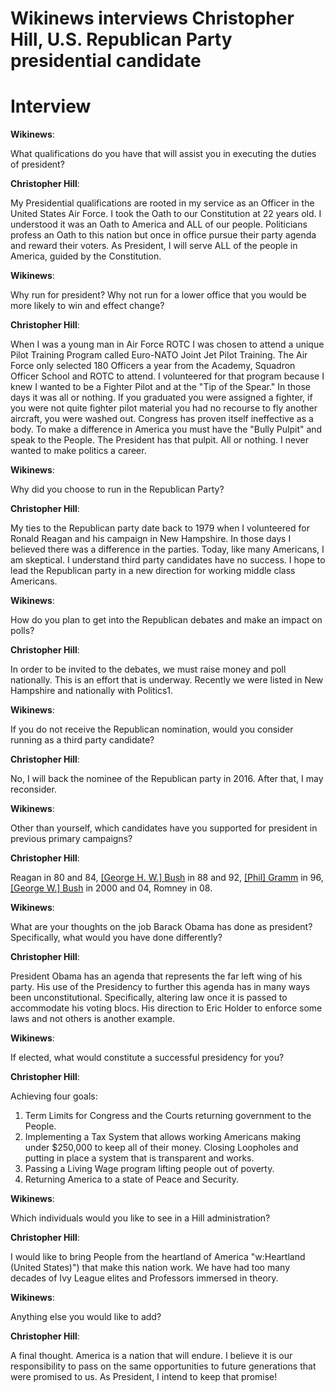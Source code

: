 <h1>Wikinews interviews Christopher Hill, U.S. Republican Party presidential candidate </h1>

<h1>Interview </h1>

**Wikinews**:

What qualifications do you have that will assist you in executing the duties of president? 

**Christopher Hill**: 

My Presidential qualifications are rooted in my service as an Officer in the United States Air Force. I took the Oath to our Constitution at 22 years old. I understood it was an Oath to America and ALL of our people. Politicians profess an Oath to this nation but once in office pursue their party agenda and reward their voters. As President, I will serve ALL of the people in America, guided by the Constitution.

**Wikinews**:

Why run for president? Why not run for a lower office that you would be more likely to win and effect change?

**Christopher Hill**: 

When I was a young man in Air Force ROTC I was chosen to attend a unique Pilot Training Program called Euro-NATO Joint Jet Pilot Training. The Air Force only selected 180 Officers a year from the Academy, Squadron Officer School and ROTC to attend. I volunteered for that program because I knew I wanted to be a Fighter Pilot and at the "Tip of the Spear." In those days it was all or nothing. If you graduated you were assigned a fighter, if you were not quite fighter pilot material you had no recourse to fly another aircraft, you were washed out. Congress has proven itself ineffective as a body. To make a difference in America you must have the "Bully Pulpit" and speak to the People. The President has that pulpit. All or nothing. I never wanted to make politics a career.

**Wikinews**:

Why did you choose to run in the Republican Party?

**Christopher Hill**: 

My ties to the Republican party date back to 1979 when I volunteered for Ronald Reagan and his campaign in New Hampshire. In those days I believed there was a difference in the parties. Today, like many Americans, I am skeptical. I understand third party candidates have no success. I hope to lead the Republican party in a new direction for working middle class Americans.

**Wikinews**:

How do you plan to get into the Republican debates and make an impact on polls?

**Christopher Hill**: 

In order to be invited to the debates, we must raise money and poll nationally. This is an effort that is underway. Recently we were listed in New Hampshire and nationally with Politics1.

**Wikinews**:

If you do not receive the Republican nomination, would you consider running as a third party candidate?

**Christopher Hill**: 

No, I will back the nominee of the Republican party in 2016. After that, I may reconsider.

**Wikinews**:

Other than yourself, which candidates have you supported for president in previous primary campaigns?

**Christopher Hill**: 

Reagan in 80 and 84, [\[George H. W.\] Bush](https://en.wikinews.org/wiki/George_H._W._Bush "George H. W. Bush") in 88 and 92, [\[Phil\] Gramm](https://en.wikipedia.org/wiki/Phil_Gramm "w:Phil Gramm") in 96, [\[George W.\] Bush](https://en.wikinews.org/wiki/George_W._Bush "George W. Bush") in 2000 and 04, Romney in 08.

**Wikinews**:

What are your thoughts on the job Barack Obama has done as president? Specifically, what would you have done differently?

**Christopher Hill**: 

President Obama has an agenda that represents the far left wing of his party. His use of the Presidency to further this agenda has in many ways been unconstitutional. Specifically, altering law once it is passed to accommodate his voting blocs. His direction to Eric Holder to enforce some laws and not others is another example.

**Wikinews**:

If elected, what would constitute a successful presidency for you?

**Christopher Hill**: 

Achieving four goals:

1.  Term Limits for Congress and the Courts returning government to the People.
2.  Implementing a Tax System that allows working Americans making under $250,000 to keep all of their money. Closing Loopholes and putting in place a system that is transparent and works.
3.  Passing a Living Wage program lifting people out of poverty.
4.  Returning America to a state of Peace and Security.

**Wikinews**:

Which individuals would you like to see in a Hill administration?

**Christopher Hill**: 

I would like to bring People from the heartland of America "w:Heartland (United States)") that make this nation work. We have had too many decades of Ivy League elites and Professors immersed in theory.

**Wikinews**:

Anything else you would like to add?

**Christopher Hill**: 

A final thought. America is a nation that will endure. I believe it is our responsibility to pass on the same opportunities to future generations that were promised to us. As President, I intend to keep that promise!

